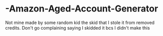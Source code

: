 # -Amazon-Aged-Account-Generator
Not mine made by some random kid the skid that I stole it from removed credits. Don't go complaining saying I skidded it bcs I didn't make this 
